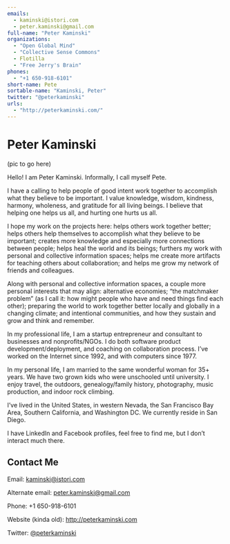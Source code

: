 ```yaml
---
emails:
  - kaminski@istori.com
  - peter.kaminski@gmail.com
full-name: "Peter Kaminski"
organizations:
  - "Open Global Mind"
  - "Collective Sense Commons"
  - Flotilla
  - "Free Jerry's Brain"
phones:
  - "+1 650-918-6101"
short-name: Pete
sortable-name: "Kaminski, Peter"
twitter: "@peterkaminski"
urls:
  - "http://peterkaminski.com/"
---
```

# Peter Kaminski

(pic to go here)

Hello! I am Peter Kaminski. Informally, I call myself Pete.

I have a calling to help people of good intent work together to accomplish what they believe to be important. I value knowledge, wisdom, kindness, harmony, wholeness, and gratitude for all living beings. I believe that helping one helps us all, and hurting one hurts us all.

I hope my work on the projects here: helps others work together better; helps others help themselves to accomplish what they believe to be important; creates more knowledge and especially more connections between people; helps heal the world and its beings; furthers my work with personal and collective information spaces; helps me create more artifacts for teaching others about collaboration; and helps me grow my network of friends and colleagues.

Along with personal and collective information spaces, a couple more personal interests that may align: alternative economies; “the matchmaker problem” (as I call it: how might people who have and need things find each other); preparing the world to work together better locally and globally in a changing climate; and intentional communities, and how they sustain and grow and think and remember.

In my professional life, I am a startup entrepreneur and consultant to businesses and nonprofits/NGOs. I do both software product development/deployment, and coaching on collaboration process. I’ve worked on the Internet since 1992, and with computers since 1977.

In my personal life, I am married to the same wonderful woman for 35+ years. We have two grown kids who were unschooled until university. I enjoy travel, the outdoors, genealogy/family history, photography, music production, and indoor rock climbing.

I’ve lived in the United States, in western Nevada, the San Francisco Bay Area, Southern California, and Washington DC. We currently reside in San Diego.

I have LinkedIn and Facebook profiles, feel free to find me, but I don’t interact much there.

## Contact Me

Email: kaminski@istori.com

Alternate email: peter.kaminski@gmail.com

Phone: +1 650-918-6101

Website (kinda old): http://peterkaminski.com

Twitter: [@peterkaminski](https://twitter.com/peterkaminski)

